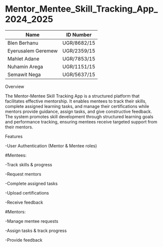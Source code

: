 # Mentor_Mentee_Skill_Tracking_App_2024_2025

| Name| ID Number|
| --- | --- |
| Blen Berhanu | UGR/8682/15 |
| Eyerusalem Geremew| UGR/2359/15| 
| Mahlet Adane| UGR/7853/15|
| Nuhamin Arega| UGR/1151/15|
| Semawit Nega| UGR/5637/15|

 Overview

The Mentor-Mentee Skill Tracking App is a structured platform that facilitates effective mentorship. 
It enables mentees to track their skills, complete assigned learning tasks, and manage their certifications 
while mentors provide guidance, assign tasks, and give constructive feedback. The system promotes skill development 
through structured learning goals and performance tracking, ensuring mentees receive targeted support from their mentors.

Features

  -User Authentication (Mentor & Mentee roles)

#Mentees:

  -Track skills & progress

  -Request mentors

  -Complete assigned tasks

  -Upload certifications

  -Receive feedback

#Mentors:

  -Manage mentee requests

  -Assign tasks & track progress

  -Provide feedback
